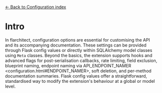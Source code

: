 [← Back to Configuration index](index.md)

# Intro
In flarchitect, configuration options are essential for customising the API and its accompanying documentation.
These settings can be provided through Flask config values or directly within SQLAlchemy model classes using `Meta` classes.
Beyond the basics, the extension supports hooks and advanced flags for post-serialisation callbacks, rate limiting, field exclusion, blueprint naming, endpoint naming via API_ENDPOINT_NAMER <configuration.html#ENDPOINT_NAMER>, soft deletion, and per-method documentation summaries.
Flask config values offer a straightforward, standardised way to modify the extension's behaviour at a global or model level.

